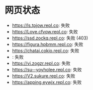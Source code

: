 # 网页状态
- https://ls.tpjow.repl.co: 失败
- https://Love.cfvqw.repl.co: 失败
- https://ssd.zockq.repl.co: 失败 (403)
- https://figura.hpbmm.repl.co: 失败
- https://chatai.cokio.repl.co: 失败
- : 失败
- https://vi.zogzr.repl.co: 失败
- https://su--yoyholee.repl.co: 失败
- https://V2.sukure.repl.co: 失败
- https://apping.eywjx.repl.co: 失败
